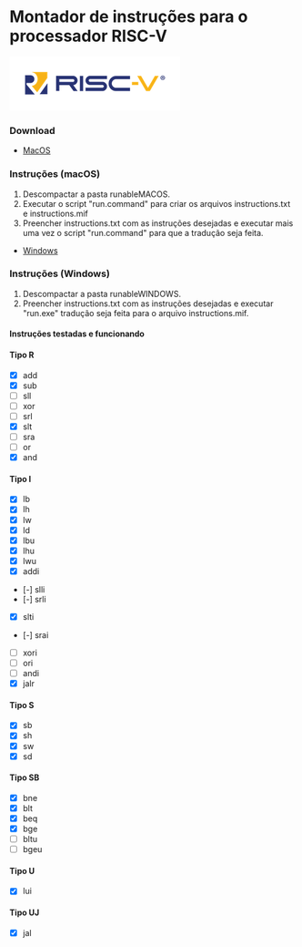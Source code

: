 
# Montador de instruções para o processador RISC-V
![[RISC-V](https://http://riscv.org/)](outros/image8.png)

### Download
* [MacOS]( https://github.com/gustavoisidio/montadorRISCV/releases/download/0.3/runableMACOS.zip ) 

### Instruções (macOS)
1. Descompactar a pasta runableMACOS.
2. Executar o script "run.command" para criar os arquivos instructions.txt e instructions.mif
3. Preencher instructions.txt com as instruções desejadas e executar mais uma vez o script "run.command" para que a tradução seja feita.

* [Windows]( https://github.com/gustavoisidio/montadorRISCV/releases/download/0.3/runableWINDOWS.zip ) 

### Instruções (Windows)
1. Descompactar a pasta runableWINDOWS.
2. Preencher instructions.txt com as instruções desejadas e executar "run.exe" tradução seja feita para o arquivo instructions.mif.


#### Instruções testadas e funcionando

#### Tipo R
- [x] add
- [x] sub
- [ ] sll
- [ ] xor
- [ ] srl
- [x] slt
- [ ] sra
- [ ] or
- [x] and

#### Tipo I
- [x] lb
- [x] lh
- [x] lw
- [x] ld
- [x] lbu
- [x] lhu
- [x] lwu
- [x] addi
- [-] slli
- [-] srli
- [x] slti
- [-] srai
- [ ] xori
- [ ] ori
- [ ] andi
- [x] jalr

#### Tipo S
- [x] sb
- [x] sh
- [x] sw
- [x] sd

#### Tipo SB
- [x] bne
- [x] blt
- [x] beq
- [x] bge
- [ ] bltu
- [ ] bgeu

#### Tipo U
- [x] lui

#### Tipo UJ
- [x] jal
